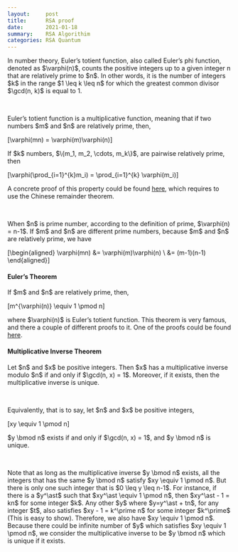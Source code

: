 ```yaml
---
layout:     post
title:      RSA proof
date:       2021-01-18
summary:    RSA Algorithim
categories: RSA Quantum
---
```


<p>In number theory, Euler’s totient function, also called Euler’s phi function, denoted as $\varphi(n)$, counts the positive integers up to a given integer n that are relatively prime to $n$. In other words, it is the number of integers $k$ in the range $1 \leq k \leq n$ for which the greatest common divisor $\gcd(n, k)$ is equal to 1.</p>

<p><br /></p>

<p>Euler’s totient function is a multiplicative function, meaning that if two numbers $m$ and $n$ are relatively prime, then,</p>

\[\varphi(mn) = \varphi(m)\varphi(n)\]

<p>If $k$ numbers, $\{m_1, m_2, \cdots, m_k\}$, are pairwise relatively prime, then</p>

\[\varphi(\prod_{i=1}^{k}m_i) = \prod_{i=1}^{k} \varphi(m_i)\]

<p>A concrete proof of this property could be found <a href="https://exploringnumbertheory.wordpress.com/2015/11/13/eulers-phi-function-is-multiplicative/">here</a>, which requires to use the Chinese remainder theorem.</p>

<p><br /></p>

<p>When $n$ is prime number, according to the definition of prime, $\varphi(n) = n-1$. If $m$ and $n$ are different prime numbers, because $m$ and $n$ are relatively prime, we have</p>

\[\begin{aligned}
\varphi(mn) &amp;= \varphi(m)\varphi(n) \\
&amp;= (m-1)(n-1)
\end{aligned}\]

<h4 id="eulers-theorem">Euler’s Theorem</h4>

<p>If $m$ and $n$ are relatively prime, then,</p>

\[m^{\varphi(n)} \equiv 1 \pmod n\]

<p>where $\varphi(n)$ is Euler’s totient function. This theorem is very famous, and there a couple of different proofs to it. One of the proofs could be found <a href="https://brilliant.org/wiki/eulers-theorem/">here</a>.</p>

<h4 id="multiplicative-inverse-theorem">Multiplicative Inverse Theorem</h4>

<p>Let $n$ and $x$ be positive integers. Then $x$ has a multiplicative inverse modulo $n$ if and only if $\gcd(n, x) = 1$. Moreover, if it exists, then the multiplicative inverse is unique.</p>

<p><br /></p>

<p>Equivalently, that is to say, let $n$ and $x$ be positive integers,</p>

\[xy \equiv 1 \pmod n\]

<p>$y \bmod n$ exists if and only if $\gcd(n, x) = 1$, and $y \bmod n$ is unique.</p>

<p><br /></p>

<p>Note that as long as the multiplicative inverse $y \bmod n$ exists, all the integers that has the same $y \bmod n$ satisfy $xy \equiv 1 \pmod n$. But there is only one such integer that is $0 \leq y \leq n-1$. For instance, if there is a $y^\ast$ such that $xy^\ast \equiv 1 \pmod n$, then $xy^\ast - 1 = kn$ for some integer $k$. Any other $y$ where $y=y^\ast + tn$, for any integer $t$, also satisfies $xy - 1 = k^\prime n$ for some integer $k^\prime$ (This is easy to show). Therefore, we also have $xy \equiv 1 \pmod n$. Because there could be infinite number of $y$ which satisfies $xy \equiv 1 \pmod n$, we consider the multiplicative inverse to be $y \bmod n$ which is unique if it exists.</p>

<p><br /></p>

